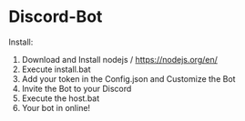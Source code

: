# Discord-Bot

Install:
1. Download and Install nodejs / https://nodejs.org/en/
2. Execute install.bat
3. Add your token in the Config.json and Customize the Bot
4. Invite the Bot to your Discord
5. Execute the host.bat
6. Your bot in online!
